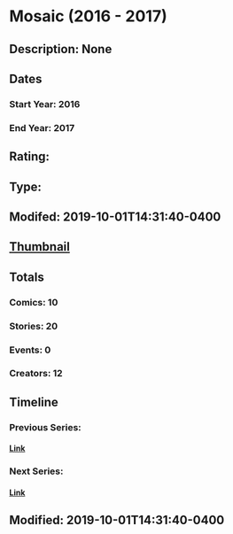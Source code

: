 # Mosaic (2016 - 2017)
## Description: None
## Dates
### Start Year: 2016
### End Year: 2017
## Rating: 
## Type: 
## Modifed: 2019-10-01T14:31:40-0400
## [Thumbnail](http://i.annihil.us/u/prod/marvel/i/mg/d/00/57f7d58cbf43c.jpg)
## Totals
### Comics: 10
### Stories: 20
### Events: 0
### Creators: 12
## Timeline
### Previous Series: 
#### [Link]()
### Next Series: 
#### [Link]()
## Modified: 2019-10-01T14:31:40-0400